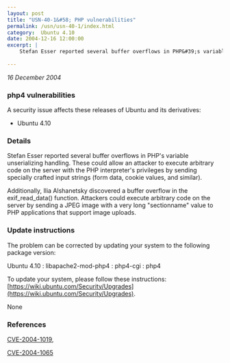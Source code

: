 ```yaml
---
layout: post
title: "USN-40-1&#58; PHP vulnerabilities"
permalink: /usn/usn-40-1/index.html
category:  Ubuntu 4.10
date: 2004-12-16 12:00:00
excerpt: |
    Stefan Esser reported several buffer overflows in PHP&#39;s variable unserializing handling. These could allow an attacker to execute arbitrary code on the server with the PHP interpreter&#39;s privileges by sending specially crafted input strings (form data, cookie values, and similar).
    
--- 
```

 
 

*16 December 2004*

### php4 vulnerabilities

A security issue affects these releases of Ubuntu and its derivatives:

* Ubuntu 4.10

### Details

Stefan Esser reported several buffer overflows in PHP&#39;s variable unserializing handling. These could allow an attacker to execute arbitrary code on the server with the PHP interpreter&#39;s privileges by sending specially crafted input strings (form data, cookie values, and similar).

Additionally, Ilia Alshanetsky discovered a buffer overflow in the exif_read_data() function. Attackers could execute arbitrary code on the server by sending a JPEG image with a very long &quot;sectionname&quot; value to PHP applications that support image uploads.

### Update instructions

The problem can be corrected by updating your system to the following package version:

Ubuntu 4.10
 : libapache2-mod-php4 
 : php4-cgi 
 : php4 

To update your system, please follow these instructions: [https://wiki.ubuntu.com/Security/Upgrades](https://wiki.ubuntu.com/Security/Upgrades).

None

### References

 
 [CVE-2004-1019](http://people.ubuntu.com/~ubuntu-security/cve/CVE-2004-1019), 

 [CVE-2004-1065](http://people.ubuntu.com/~ubuntu-security/cve/CVE-2004-1065)
 

